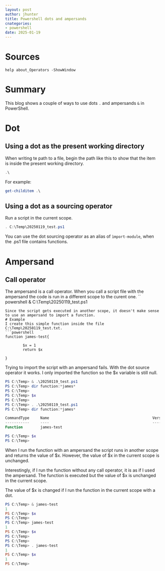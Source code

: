 ```yaml
---
layout: post
author: jhunter
title: Powershell dots and ampersands 
cnategories:
- powershell
date: 2025-01-19
---
```


# Sources
`help about_Operators -ShowWindow`

# Summary
This blog shows a couple of ways to use dots `.` and ampersands `&` in PowerShell.

# Dot
## Using a dot as the present working directory
When writing te path to a file, begin the path like this to show that the item is inside the present working directory.
```powershell
.\
```
For example:
```powershell
get-childitem .\
```
## Using a dot as a sourcing operator
Run a script in the current scope.
```powershell
. C:\Temp\20250119_test.ps1
```
You can use the dot sourcing operator as an alias of `ìmport-module`, when the .ps1 file contains functions.

# Ampersand
## Call operator
The ampersand is a call operator. When you call a script file with the ampersand the code is run in a different scope to the curent one.
`` powershell
& C:\Temp\20250119_test.ps1
```
Since the script gets executed in another scope, it doesn't make sense to use an ampersand to import a function.
# Example
I create this simple function inside the file C:\Temp\20250119_test.txt.
```powershell
function james-test{

        $x = 1
        return $x

}
```
Trying to import the script with an ampersand fails. With the dot source operator it works. I only imported the function so the $x variable is still null.
```powershell
PS C:\Temp> & .\20250119_test.ps1
PS C:\Temp> dir function:*james*
PS C:\Temp>
PS C:\Temp> $x
PS C:\Temp>
PS C:\Temp> . .\20250119_test.ps1
PS C:\Temp> dir function:*james*

CommandType     Name                                               Version    Source
-----------     ----                                               -------    ------
Function        james-test

PS C:\Temp> $x
PS C:\Temp>
```
When I run the function with an ampersand the script runs in another scope and returns the value of $x. However, the value of $x in the current scope is unchanged.

Interestingly, if I run the function without any call operator, it is as if I used the ampersand. The function is executed but the value of $x is unchanged in the current scope.

The value of $x is changed if I run the function in the current scope with a dot.
```powershell
PS C:\Temp> & james-test
1
PS C:\Temp> $x
PS C:\Temp>
PS C:\Temp> james-test
1
PS C:\Temp> $x
PS C:\Temp>
PS C:\Temp>
PS C:\Temp> . james-test
1
PS C:\Temp> $x
1
PS C:\Temp>
```



